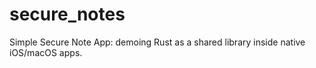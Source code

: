 # secure_notes
Simple Secure Note App: demoing Rust as a shared library inside native iOS/macOS apps.
